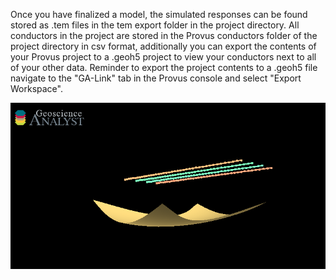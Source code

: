 Once you have finalized a model, the simulated responses can be found stored as .tem files in the tem export folder in the project directory. All conductors in the project are stored in the Provus conductors folder of the project directory in csv format, additionally you can export the contents of your Provus project to a .geoh5 project to view your conductors next to all of your other data. Reminder to export the project contents to a .geoh5 file navigate to the "GA-Link" tab in the Provus console and select "Export Workspace". 

![](../images/exported.PNG)
